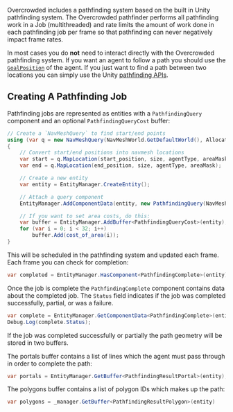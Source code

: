 Overcrowded includes a pathfinding system based on the built in Unity pathfinding system. The Overcrowded pathfinder performs all pathfinding work in a Job (multithreaded) and rate limits the amount of work done in each pathfinding job per frame so that pathfinding can never negatively impact frame rates.

In most cases you do **not** need to interact directly with the Overcrowded pathfinding system. If you want an agent to follow a path you should use the [`GoalPosition`](../HowTo/FollowPath.md) of the agent. If you just want to find a path between two locations you can simply use the Unity [pathfinding APIs](https://docs.unity3d.com/Manual/nav-Overview.html).

## Creating A Pathfinding Job

Pathfinding jobs are represented as entities with a `PathfindingQuery` component and an optional `PathfindingQueryCost` buffer:

```csharp
// Create a `NavMeshQuery` to find start/end points
using (var q = new NavMeshQuery(NavMeshWorld.GetDefaultWorld(), Allocator.Persistent))
{
    // Convert start/end positions into navmesh locations
    var start = q.MapLocation(start_position, size, agentType, areaMask); 
    var end = q.MapLocation(end_position, size, agentType, areaMask); 

    // Create a new entity
    var entity = EntityManager.CreateEntity();

    // Attach a query component
    EntityManager.AddComponentData(entity, new PathfindingQuery(NavMeshWorld.GetDefaultWorld(), start, end, areaMask));

    // If you want to set area costs, do this:    
    var buffer = EntityManager.AddBuffer<PathfindingQueryCost>(entity);
    for (var i = 0; i < 32; i++)
        buffer.Add(cost_of_area(i));
}
```

This will be scheduled in the pathfinding system and updated each frame. Each frame you can check for completion:

```csharp
var completed = EntityManager.HasComponent<PathfindingComplete>(entity);
```

Once the job is complete the `PathfindingComplete` component contains data about the completed job. The `Status` field indicates if the job was completed successfully, partial, or was a failure.

```csharp
var complete = EntityManager.GetComponentData<PathfindingComplete>(entity);
Debug.Log(complete.Status);
```

If the job was completed successfully or partially the path geometry will be stored in two buffers.

The portals buffer contains a list of lines which the agent must pass through in order to complete the path:

```csharp
var portals = EntityManager.GetBuffer<PathfindingResultPortal>(entity);
```

The polygons buffer contains a list of polygon IDs which makes up the path:

```csharp
var polygons = _manager.GetBuffer<PathfindingResultPolygon>(entity)
```